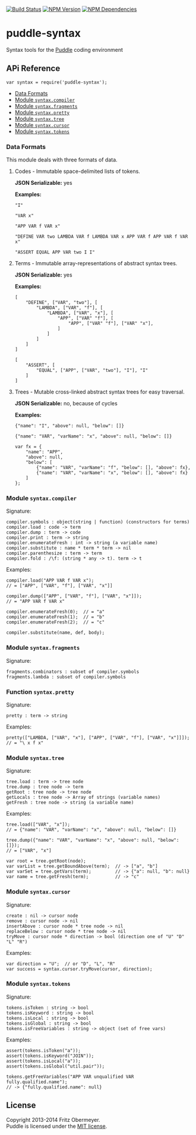 [![Build Status](https://travis-ci.org/fritzo/puddle-syntax.svg?branch=master)](http://travis-ci.org/fritzo/puddle-syntax)
[![NPM Version](https://badge.fury.io/js/puddle-syntax.svg)](https://www.npmjs.org/package/puddle-syntax)
[![NPM Dependencies](https://david-dm.org/fritzo/puddle-syntax.svg)](https://www.npmjs.org/package/puddle-syntax)

# puddle-syntax

Syntax tools for the
[Puddle](https://github.com/fritzo/puddle) coding environment

## APi Reference

    var syntax = require('puddle-syntax');

* [Data Formats](#formats)
* [Module `syntax.compiler`](#compiler)
* [Module `syntax.fragments`](#fragments)
* [Module `syntax.pretty`](#pretty)
* [Module `syntax.tree`](#tree)
* [Module `syntax.cursor`](#cursor)
* [Module `syntax.tokens`](#tokens)

### Data Formats <a name="formats"/>

This module deals with three formats of data.

1.  Codes - Immutable space-delimited lists of tokens.

    **JSON Serializable:** yes

    **Examples:**

        "I"

        "VAR x"

        "APP VAR f VAR x"

        "DEFINE VAR two LAMBDA VAR f LAMBDA VAR x APP VAR f APP VAR f VAR x"

        "ASSERT EQUAL APP VAR two I I"

2.  Terms - Immutable array-representations of abstract syntax trees.

    **JSON Serializable:** yes

    **Examples:**

        [
            "DEFINE", ["VAR", "two"], [
                "LAMBDA", ["VAR", "f"], [
                    "LAMBDA", ["VAR", "x"], [
                        "APP", ["VAR" "f"], [
                            "APP", ["VAR" "f"], ["VAR" "x"],
                        ]
                    ]
                ]
            ]
        ]

        [
            "ASSERT", [
                "EQUAL", ["APP", ["VAR", "two"], "I"], "I"
            ]
        ]

3.  Trees - Mutable cross-linked abstract syntax trees for easy traversal.

    **JSON Serializable:** no, because of cycles

    **Examples:**

        {"name": "I", "above": null, "below": []}

        {"name": "VAR", "varName": "x", "above": null, "below": []}

        var fx = {
            "name": "APP",
            "above": null,
            "below": [
                {"name": "VAR", "varName": "f", "below": [], "above": fx},
                {"name": "VAR", "varName": "x", "below": [], "above": fx}
            ]
        };

### Module `syntax.compiler` <a name="compiler"/>

Signature:

    compiler.symbols : object(string | function) (constructors for terms)
    compiler.load : code -> term
    compiler.dump : term -> code
    compiler.print : term -> string
    compiler.enumerateFresh : int -> string (a variable name)
    compiler.substitute : name * term * term -> nil
    compiler.parenthesize : term -> term
    compiler.fold : /\f: (string * any -> t). term -> t

Examples:

    compiler.load("APP VAR f VAR x");
    // = ["APP", ["VAR", "f"], ["VAR", "x"]]

    compiler.dump(["APP", ["VAR", "f"], ["VAR", "x"]]);
    // = "APP VAR f VAR x"

    compiler.enumerateFresh(0);  // = "a"
    compiler.enumerateFresh(1);  // = "b"
    compiler.enumerateFresh(2);  // = "c"

    compiler.substitute(name, def, body);

### Module `syntax.fragments` <a name="fragments"/>

Signature:

    fragments.combinators : subset of compiler.symbols
    fragments.lambda : subset of compiler.symbols

### Function `syntax.pretty` <a name="pretty"/>

Signature:

    pretty : term -> string

Examples:

    pretty(["LAMBDA, ["VAR", "x"], ["APP", ["VAR", "f"], ["VAR", "x"]]]);
    // = "\ x f x"

### Module `syntax.tree` <a name="tree"/>

Signature:

    tree.load : term -> tree node
    tree.dump : tree node -> term
    getRoot : tree node -> tree node
    getLocals : tree node -> Array of strings (variable names)
    getFresh : tree node -> string (a variable name)

Examples:

    tree.load(["VAR", "x"]);
    // = {"name": "VAR", "varName": "x", "above": null, "below": []}

    tree.dump({"name": "VAR", "varName": "x", "above": null, "below": []});
    // = ["VAR", "x"]

    var root = tree.getRoot(node);
    var varList = tree.getBoundAbove(term);  // -> ["a", "b"]
    var varSet = tree.getVars(term);         // -> {"a": null, "b": null}
    var name = tree.getFresh(term);          // -> "c"

### Module `syntax.cursor` <a name="cursor"/>

Signature:

    create : nil -> cursor node
    remove : cursor node -> nil
    insertAbove : cursor node * tree node -> nil
    replaceBelow : cursor node * tree node -> nil
    tryMove : cursor node * direction -> bool (direction one of "U" "D" "L" "R")

Examples:

    var direction = "U";  // or "D", "L", "R"
    var success = syntax.cursor.tryMove(cursor, direction);

### Module `syntax.tokens` <a name="tokens"/>

Signature:

    tokens.isToken : string -> bool
    tokens.isKeyword : string -> bool
    tokens.isLocal : string -> bool
    tokens.isGlobal : string -> bool
    tokens.isFreeVariables : string -> object (set of free vars)

Examples:

    assert(tokens.isToken("a"));
    assert(tokens.isKeyword("JOIN"));
    assert(tokens.isLocal("a"));
    assert(tokens.isGlobal("util.pair"));

    tokens.getFreeVariables("APP VAR unqualified VAR fully.qualified.name");
    // -> {"fully.qualified.name": null}

## License

Copyright 2013-2014 Fritz Obermeyer.<br/>
Puddle is licensed under the [MIT license](/LICENSE).
